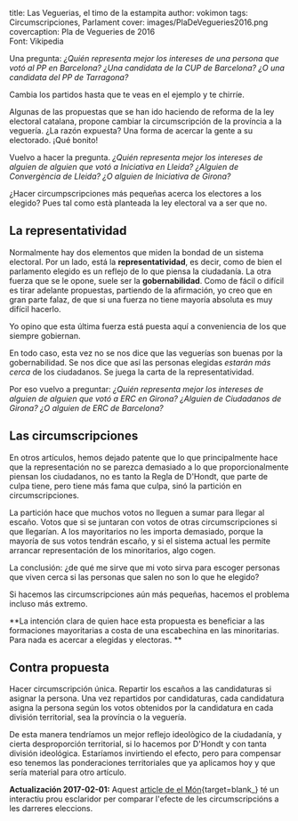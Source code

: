 title: Las Veguerias, el timo de la estampita
author: vokimon
tags: Circumscripciones, Parlament
cover: images/PlaDeVegueries2016.png
covercaption: Pla de Vegueries de 2016 <br> Font: Vikipedia

Una pregunta:
_¿Quién representa mejor los intereses de una persona que votó al PP en Barcelona?
¿Una candidata de la CUP de Barcelona? ¿O una candidata del PP de Tarragona?_

Cambia los partidos hasta que te veas en el ejemplo y te chirríe.

Algunas de las propuestas que se han ido haciendo de reforma de la ley electoral catalana,
propone cambiar la circumscripción de la província a la veguería.
¿La razón expuesta? Una forma de acercar la gente a su electorado.
¡Qué bonito!

<!-- PELICAN_END_SUMMARY -->

Vuelvo a hacer la pregunta.
_¿Quién representa mejor los intereses de alguien de alguien que votó a Iniciativa en Lleida?
¿Alguien de Convergència de Lleida? ¿O alguien de Iniciativa de Girona?_

¿Hacer circumpscripciones más pequeñas acerca los electores a los elegido?
Pues tal como està planteada la ley electoral va a ser que no.

## La representatividad

Normalmente hay dos elementos que miden la bondad de un sistema electoral.
Por un lado, está la **representatividad**, es decir,
como de bien el parlamento elegido es un reflejo de lo que piensa la ciudadanía.
La otra fuerza que se le opone, suele ser la **gobernabilidad**.
Como de fácil o difícil es tirar adelante propuestas,
partiendo de la afirmación, yo creo que en gran parte falaz,
de que si una fuerza no tiene mayoría absoluta es muy difícil hacerlo.

Yo opino que esta última fuerza está puesta aquí a conveniencia de
los que siempre gobiernan.

En todo caso, esta vez no se nos dice que las veguerías son buenas por la gobernabilidad.
Se nos dice que así las personas elegidas _estarán más cerca_ de los ciudadanos.
Se juega la carta de la representatividad.

Por eso vuelvo a preguntar:
_¿Quién representa mejor los intereses de alguien de alguien que votó a ERC en Girona?
¿Alguien de Ciudadanos de Girona? ¿O alguien de ERC de Barcelona?_

## Las circumscripciones

En otros artículos, hemos dejado patente que lo que principalmente hace
que la representación no se parezca demasiado a lo que proporcionalmente
piensan los ciudadanos, no es tanto la Regla de D'Hondt, que parte de culpa
tiene, pero tiene más fama que culpa, sinó la partición en circumscripciones.

La partición hace que muchos votos no lleguen a sumar para llegar al escaño.
Votos que si se juntaran con votos de otras circumscripciones si que llegarían.
A los mayoritarios no les importa demasiado, porque la mayoría de sus votos
tendrán escaño,
y si el sistema actual les permite arrancar representación de los minoritarios,
algo cogen.

La conclusión:
¿de qué me sirve que mi voto sirva para escoger personas que viven cerca
si las personas que salen no son lo que he elegido?

Si hacemos las circumscripciones aún más pequeñas,
hacemos el problema incluso más extremo.

**La intención clara de quien hace esta propuesta es beneficiar a las formaciones
mayoritarias a costa de una escabechina en las minoritarias.
Para nada es acercar a elegidas y electoras.
**

## Contra propuesta

Hacer circumscripción única.
Repartir los escaños a las candidaturas si asignar la persona.
Una vez repartidos por candidaturas, cada candidatura asigna
la persona según los votos obtenidos por la candidatura en cada
división territorial, sea la província o la veguería.

De esta manera tendríamos un mejor reflejo ideològico de la ciudadanía,
y cierta desproporción territorial,
si lo hacemos por D'Hondt y con tanta división ideológica.
Estaríamos invirtiendo el efecto,
pero para compensar eso tenemos las ponderaciones territoriales que ya aplicamos hoy
y que sería material para otro artículo.


**Actualización 2017-02-01:** Aquest [article de el Món][ArticleElMon]{target=blank_} té un interactiu prou esclaridor
per comparar l'efecte de les circumscripcións a les darreres eleccions.


[Vegueria-ca]:https://ca.wikipedia.org/wiki/Vegueria
[Vegueria-es]:https://es.wikipedia.org/wiki/Veguer%C3%ADa
[ArticleElMon]:https://elmon.cat/politica/qui-guanya-i-qui-perd-amb-un-nou-sistema-electoral


